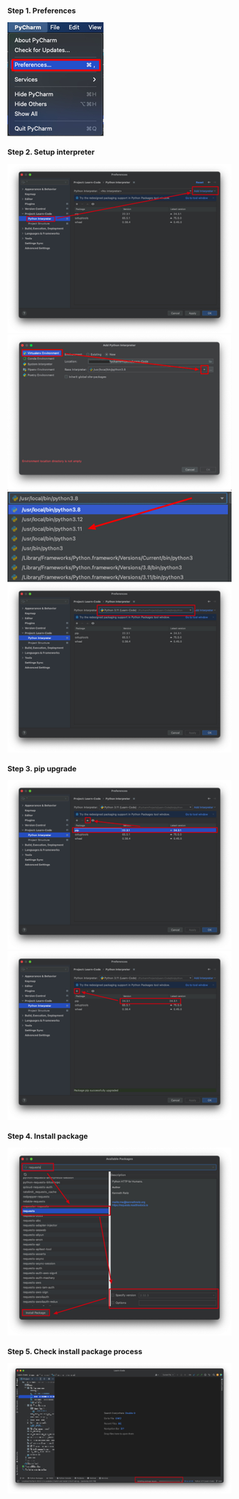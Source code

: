

### Step 1. Preferences
<img src="./images/PyCharm_preferences.jpg" title="PyCharm preferences"/>

### Step 2. Setup interpreter
<img src="./images/PyCharm_setup_interpreter.jpg" title="a"/>
<img src="./images/PyCharm_add_interpreter_venv.jpg" title="b"/>
<img src="./images/PyCharm_setup_python_version.jpg" title=""/>
<img src="./images/PyCharm_check_python_interpreter.jpg" title=""/>

### Step 3. pip upgrade
<img src="./images/PyCharm_pip_upgrade.jpg" title=""/>
<img src="./images/PyCharm_pip_package_add.jpg" title=""/>

### Step 4. Install package
<img src="./images/PyCharm_pip_select_package_install.jpg" title=""/>

### Step 5. Check install package process
<img src="./images/PyCharm_install_package.jpg" title=""/>